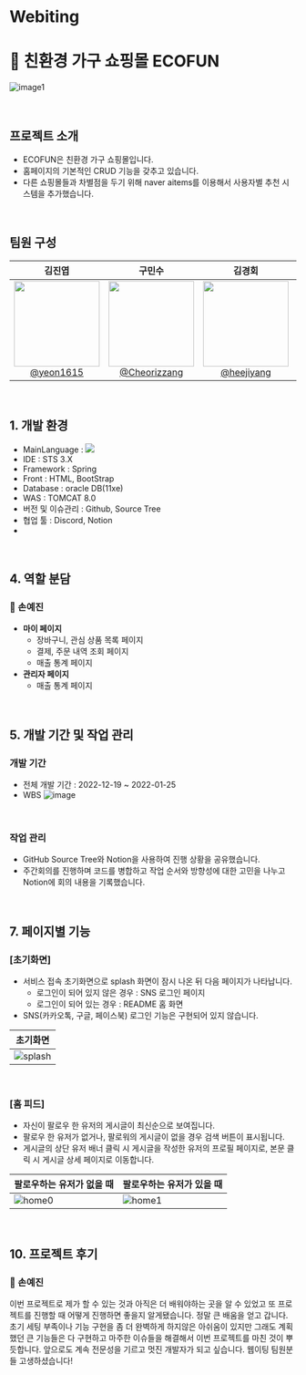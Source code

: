 # Webiting
# :leaves: 친환경 가구 쇼핑몰 ECOFUN

![image1](https://user-images.githubusercontent.com/108252049/214798624-51f911b7-32ff-4d3e-a534-ae1141535e66.PNG)

<br>

## 프로젝트 소개

- ECOFUN은 친환경 가구 쇼핑몰입니다.
- 홈페이지의 기본적인 CRUD 기능을 갖추고 있습니다.
- 다른 쇼핑몰들과 차별점을 두기 위해 naver aitems를 이용해서 사용자별 추천 시스템을 추가했습니다.

<br>

## 팀원 구성

<div align="center">

| **김진엽** | **구민수** | **김경회** | **손예진** |
| :------: |  :------: | :------: | :------: |
| [<img src="https://avatars.githubusercontent.com/u/106502312?v=4" height=150 width=150> <br/> @yeon1615](https://github.com/yeon1615) | [<img src="https://avatars.githubusercontent.com/u/112460466?v=4" height=150 width=150> <br/> @Cheorizzang](https://github.com/Cheorizzang) | [<img src="https://avatars.githubusercontent.com/u/112460506?v=4" height=150 width=150> <br/> @heejiyang](https://github.com/heejiyang) | [<img src="https://avatars.githubusercontent.com/u/76766459?v=4" height=150 width=150> <br/> @journey-ji](https://github.com/journey-ji) |

</div>

<br>

## 1. 개발 환경
- MainLanguage :  <img src="https://img.shields.io/badge/java-007396?style=for-the-badge&logo=java&logoColor=white"> 
- IDE : STS 3.X
- Framework : Spring
- Front : HTML, BootStrap
- Database : oracle DB(11xe)
- WAS : TOMCAT 8.0
- 버전 및 이슈관리 : Github, Source Tree
- 협업 툴 : Discord, Notion
- 
<br>


## 4. 역할 분담

### 🍊 손예진

- **마이 페이지**
    - 장바구니, 관심 상품 목록 페이지
    - 결제, 주문 내역 조회 페이지
    - 매출 통계 페이지
- **관리자 페이지**
    - 매출 통계 페이지

<br>
 
## 5. 개발 기간 및 작업 관리

### 개발 기간

- 전체 개발 기간 : 2022-12-19 ~ 2022-01-25
- WBS
![image](https://user-images.githubusercontent.com/56148268/214805377-123d98b3-9d61-481d-97a9-0feca1acb3e8.png)


<br>

### 작업 관리

- GitHub Source Tree와 Notion을 사용하여 진행 상황을 공유했습니다.
- 주간회의를 진행하며 코드를 병합하고 작업 순서와 방향성에 대한 고민을 나누고 Notion에 회의 내용을 기록했습니다.

<br>

## 7. 페이지별 기능

### [초기화면]
- 서비스 접속 초기화면으로 splash 화면이 잠시 나온 뒤 다음 페이지가 나타납니다.
    - 로그인이 되어 있지 않은 경우 : SNS 로그인 페이지
    - 로그인이 되어 있는 경우 : README 홈 화면
- SNS(카카오톡, 구글, 페이스북) 로그인 기능은 구현되어 있지 않습니다.

| 초기화면 |
|----------|
|![splash](https://user-images.githubusercontent.com/112460466/210172920-aef402ed-5aef-4d4a-94b9-2b7147fd8389.gif)|

<br>

### [홈 피드]
- 자신이 팔로우 한 유저의 게시글이 최신순으로 보여집니다.
- 팔로우 한 유저가 없거나, 팔로워의 게시글이 없을 경우 검색 버튼이 표시됩니다.
- 게시글의 상단 유저 배너 클릭 시 게시글을 작성한 유저의 프로필 페이지로, 본문 클릭 시 게시글 상세 페이지로 이동합니다.

| 팔로우하는 유저가 없을 때 | 팔로우하는 유저가 있을 때 |
|----------|----------|
|![home0](https://user-images.githubusercontent.com/112460466/210379059-48900aac-3735-45c6-a249-bc9c41b49414.gif)|![home1](https://user-images.githubusercontent.com/112460466/210379110-49153d27-0405-48e6-adfb-62c7818d2f43.gif)|

<br>


## 10. 프로젝트 후기

### 🍊 손예진

이번 프로젝트로 제가 할 수 있는 것과 아직은 더 배워야하는 곳을 알 수 있었고 또 프로젝트를 진행할 때 어떻게 진행하면 좋을지 알게됐습니다. 정말 큰 배움을 얻고 갑니다.
초기 세팅 부족이나 기능 구현을 좀 더 완벽하게 하지않은 아쉬움이 있지만
그래도 계획했던 큰 기능들은 다 구현하고 마주한 이슈들을 해결해서 이번 프로젝트를 마친 것이 뿌듯합니다.
앞으로도 계속 전문성을 기르고 멋진 개발자가 되고 싶습니다. 웹이팅 팀원분들 고생하셨습니다!
